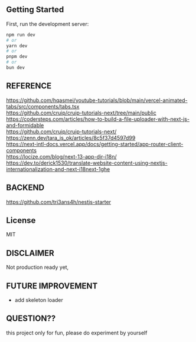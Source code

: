 
## Getting Started

First, run the development server:

```bash
npm run dev
# or
yarn dev
# or
pnpm dev
# or
bun dev
```

## REFERENCE
https://github.com/hqasmei/youtube-tutorials/blob/main/vercel-animated-tabs/src/components/tabs.tsx  
https://github.com/cruip/cruip-tutorials-next/tree/main/public  
https://codersteps.com/articles/how-to-build-a-file-uploader-with-next-js-and-formidable  
https://github.com/cruip/cruip-tutorials-next/  
https://zenn.dev/tara_is_ok/articles/8c5f37d4597d99  
https://next-intl-docs.vercel.app/docs/getting-started/app-router-client-components  
https://locize.com/blog/next-13-app-dir-i18n/  
https://dev.to/derick1530/translate-website-content-using-nextjs-internationalization-and-next-i18next-1ghe  


## BACKEND  
https://github.com/tri3ans4h/nestjs-starter  

## License  
MIT

## DISCLAIMER  
Not production ready yet, 

## FUTURE IMPROVEMENT  
- add skeleton loader 

## QUESTION??  
this project only for fun, please do experiment by yourself  


